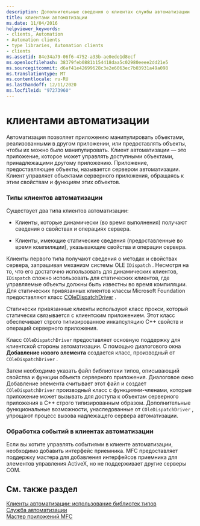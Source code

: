 ```yaml
---
description: Дополнительные сведения о клиентах службы автоматизации
title: клиентами автоматизации
ms.date: 11/04/2016
helpviewer_keywords:
- clients, Automation
- Automation clients
- type libraries, Automation clients
- clients
ms.assetid: 84e34a79-06f6-4752-a33b-ae0ede1d8ecf
ms.openlocfilehash: 38379feb0881b154418daa5c02980eeee2dd21e5
ms.sourcegitcommit: d6af41e42699628c3e2e6063ec7b03931a49a098
ms.translationtype: MT
ms.contentlocale: ru-RU
ms.lasthandoff: 12/11/2020
ms.locfileid: "97273960"
---
```

# <a name="automation-clients"></a>клиентами автоматизации

Автоматизация позволяет приложению манипулировать объектами, реализованными в другом приложении, или предоставлять объекты, чтобы их можно было манипулировать. Клиент автоматизации — это приложение, которое может управлять доступными объектами, принадлежащими другому приложению. Приложение, предоставляющее объекты, называется сервером автоматизации. Клиент управляет объектами серверного приложения, обращаясь к этим свойствам и функциям этих объектов.

### <a name="types-of-automation-clients"></a>Типы клиентов автоматизации

Существует два типа клиентов автоматизации:

- Клиенты, которые динамически (во время выполнения) получают сведения о свойствах и операциях сервера.

- Клиенты, имеющие статические сведения (предоставленные во время компиляции), указывающие свойства и операции сервера.

Клиенты первого типа получают сведения о методах и свойствах сервера, запрашивая механизм системы OLE `IDispatch` . Несмотря на то, что его достаточно использовать для динамических клиентов, `IDispatch` сложно использовать для статических клиентов, где управляемые объекты должны быть известны во время компиляции. Для статических привязанных клиентов классы Microsoft Foundation предоставляют класс [COleDispatchDriver](reference/coledispatchdriver-class.md) .

Статически привязанные клиенты используют класс прокси, который статически связывается с клиентским приложением. Этот класс обеспечивает строго типизированное инкапсуляцию C++ свойств и операций серверного приложения.

Класс `COleDispatchDriver` предоставляет основную поддержку для клиентской стороны автоматизации. С помощью диалогового окна **Добавление нового элемента** создается класс, производный от `COleDispatchDriver` .

Затем необходимо указать файл библиотеки типов, описывающий свойства и функции объекта серверного приложения. Диалоговое окно Добавление элемента считывает этот файл и создает `COleDispatchDriver` производный класс с функциями-членами, которые приложение может вызывать для доступа к объектам серверного приложения в C++ строго типизированным образом. Дополнительные функциональные возможности, унаследованные от `COleDispatchDriver` , упрощают процесс вызова надлежащего сервера автоматизации.

### <a name="handling-events-in-automation-clients"></a>Обработка событий в клиентах автоматизации

Если вы хотите управлять событиями в клиенте автоматизации, необходимо добавить интерфейс приемника. MFC предоставляет поддержку мастера для добавления интерфейсов приемника для элементов управления ActiveX, но не поддерживает другие серверы COM.

## <a name="see-also"></a>См. также раздел

[Клиенты автоматизации: использование библиотек типов](automation-clients-using-type-libraries.md)<br/>
[Служба автоматизации](automation.md)<br/>
[Мастер приложений MFC](reference/mfc-application-wizard.md)
